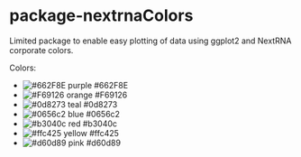 # package-nextrnaColors

Limited package to enable easy plotting of data using ggplot2 and NextRNA corporate colors.

Colors:
- ![#662F8E](https://via.placeholder.com/15/662F8E/000000?text=+) purple #662F8E
- ![#F69126](https://via.placeholder.com/15/F69126/000000?text=+) orange #F69126
- ![#0d8273](https://via.placeholder.com/15/0d8273/000000?text=+) teal #0d8273
- ![#0656c2](https://via.placeholder.com/15/0656c2/000000?text=+) blue #0656c2
- ![#b3040c](https://via.placeholder.com/15/b3040c/000000?text=+) red #b3040c
- ![#ffc425](https://via.placeholder.com/15/ffc425/000000?text=+) yellow #ffc425
- ![#d60d89](https://via.placeholder.com/15/d60d89/000000?text=+) pink #d60d89
